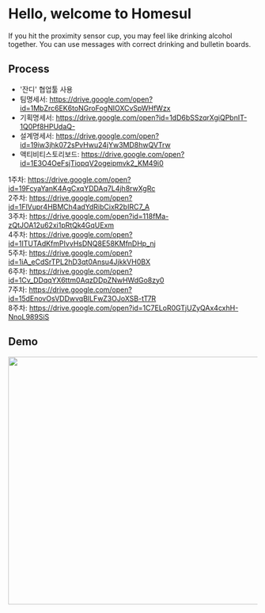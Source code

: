# Hello, welcome to Homesul
If you hit the proximity sensor cup, you may feel like drinking alcohol together.
You can use messages with correct drinking and bulletin boards.

## Process
* '잔디' 협업툴 사용
* 팀명세서: https://drive.google.com/open?id=1MbZrc6EK6toNGroFogNIOXCvSpWHfWzx  
* 기획명세서: https://drive.google.com/open?id=1dD6bSSzqrXgiQPbnIT-1Q0Pf8HPUdaQ-  
* 설계명세서: https://drive.google.com/open?id=19iw3jhk072sPvHwu24jYw3MD8hwQVTrw  
* 액티비티스토리보드: https://drive.google.com/open?id=1E3O4OeFsjTiopqV2ogeipmvk2_KM49i0  
  
  
1주차: https://drive.google.com/open?id=19FcyaYanK4AgCxqYDDAq7L4jh8rwXgRc  
2주차: https://drive.google.com/open?id=1FlVupr4HBMCh4adYdRibCixR2bIRC7_A  
3주차: https://drive.google.com/open?id=118fMa-zQtJOA12u62xi1pRtQk4GqUExm  
4주차: https://drive.google.com/open?id=1ITUTAdKfmPIvvHsDNQ8E58KMfnDHp_nj  
5주차: https://drive.google.com/open?id=1iA_eCdSrTPL2hD3qt0Ansu4JjkkVH0BX  
6주차: https://drive.google.com/open?id=1Cv_DDqqYX6ttm0AqzDDpZNwHWdGo8zy0  
7주차: https://drive.google.com/open?id=15dEnovOsVDDwvqBILFwZ3OJoXSB-tT7R  
8주차: https://drive.google.com/open?id=1C7ELoR0GTjUZyQAx4cxhH-NnoL989SiS  



## Demo  
<img width="600" height="500" class="spinner" alt="" src="https://user-images.githubusercontent.com/19817832/60798233-b59dad80-a1ab-11e9-8559-23bf1f60deb8.gif"/>

